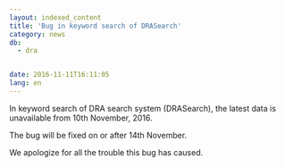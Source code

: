 ```yaml
---
layout: indexed_content
title: 'Bug in keyword search of DRASearch'
category: news
db:
  - dra


date: 2016-11-11T16:11:05
lang: en
---
```


<p>In keyword search of DRA search system (DRASearch), the latest data is unavailable from 10th November, 2016.</p>

<p>The bug will be fixed on or after 14th November.</p>

<p>We apologize for all the trouble this bug has caused.</p>
